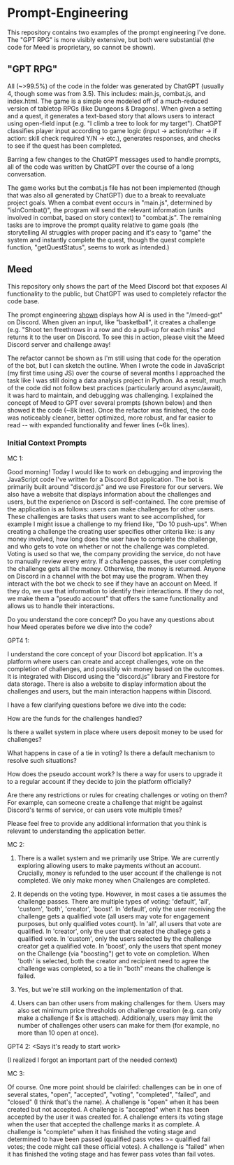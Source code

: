 # Prompt-Engineering

This repository contains two examples of the prompt engineering I've done. The "GPT RPG" is more visibly extensive, but both were substantial (the code for Meed is proprietary, so cannot be shown).

## "GPT RPG" ##

All (~>99.5%) of the code in the folder was generated by ChatGPT (usually 4, though some was from 3.5). This includes: main.js, combat.js, and index.html. The game is a simple one modeled off of a much-reduced version of tabletop RPGs (like Dungeons & Dragons). When given a setting and a quest, it generates a text-based story that allows users to interact using open-field input (e.g. "I climb a tree to look for my target"). ChatGPT classifies player input according to game logic (input -> action/other -> if action: skill check required Y/N -> etc.), generates responses, and checks to see if the quest has been completed. 

Barring a few changes to the ChatGPT messages used to handle prompts, all of the code was written by ChatGPT over the course of a long conversation.

The game works but the combat.js file has not been implemented (though that was also all generated by ChatGPT) due to a break to reevaluate project goals. When a combat event occurs in "main.js", determined by "isInCombat()", the program will send the relevant information (units involved in combat, based on story context) to "combat.js". The remaining tasks are to improve the prompt quality relative to game goals (the storytelling AI struggles with proper pacing and it's easy to "game" the system and instantly complete the quest, though the quest complete function, "getQuestStatus", seems to work as intended.)

## Meed ##

This repository only shows the part of the Meed Discord bot that exposes AI functionality to the public, but ChatGPT was used to completely refactor the code base. 

The prompt engineering [shown](https://github.com/Arcamped/Prompt-Engineering/blob/main/Meed.js) displays how AI is used in the "/meed-gpt" on Discord. When given an input, like "basketball", it creates a challenge (e.g. "Shoot ten freethrows in a row and do a pull-up for each miss" and returns it to the user on Discord. To see this in action, please visit the Meed Discord server and challenge away!

The refactor cannot be shown as I'm still using that code for the operation of the bot, but I can sketch the outline. When I wrote the code in JavaScript (my first time using JS) over the course of several months I approached the task like I was still doing a data analysis project in Python. As a result, much of the code did not follow best practices (particularly around async/await), it was hard to maintain, and debugging was challenging. I explained the concept of Meed to GPT over several prompts (shown below) and then showed it the code (~8k lines). Once the refactor was finished, the code was noticeably cleaner, better optimized, more robust, and far easier to read -- with expanded functionality and fewer lines (~6k lines).

### Initial Context Prompts ###

MC 1: 

Good morning! Today I would like to work on debugging and improving the JavaScript code I've written for a Discord Bot application. The bot is primarily built around "discord.js" and we use Firestore for our servers. We also have a website that displays information about the challenges and users, but the experience on Discord is self-contained. The core premise of the application is as follows: users can make challenges for other users. These challenges are tasks that users want to see accomplished, for example I might issue a challenge to my friend like, "Do 10 push-ups". When creating a challenge the creating user specifies other criteria like: is any money involved, how long does the user have to complete the challenge, and who gets to vote on whether or not the challenge was completed. Voting is used so that we, the company providing the service, do not have to manually review every entry. If a challenge passes, the user completing the challenge gets all the money. Otherwise, the money is returned. Anyone on Discord in a channel with the bot may use the program. When they interact with the bot we check to see if they have an account on Meed. If they do, we use that information to identify their interactions. If they do not, we make them a "pseudo account" that offers the same functionality and allows us to handle their interactions.

Do you understand the core concept? Do you have any questions about how Meed operates before we dive into the code?

GPT4 1: 

I understand the core concept of your Discord bot application. It's a platform where users can create and accept challenges, vote on the completion of challenges, and possibly win money based on the outcomes. It is integrated with Discord using the "discord.js" library and Firestore for data storage. There is also a website to display information about the challenges and users, but the main interaction happens within Discord.

I have a few clarifying questions before we dive into the code:

How are the funds for the challenges handled? 

Is there a wallet system in place where users deposit money to be used for challenges?

What happens in case of a tie in voting? Is there a default mechanism to resolve such situations?

How does the pseudo account work? Is there a way for users to upgrade it to a regular account if they decide to join the platform officially?

Are there any restrictions or rules for creating challenges or voting on them? For example, can someone create a challenge that might be against Discord's terms of service, or can users vote multiple times?

Please feel free to provide any additional information that you think is relevant to understanding the application better.

MC 2: 

1. There is a wallet system and we primarily use Stripe. We are currently exploring allowing users to make payments without an account. Crucially, money is refunded to the user account if the challenge is not completed. We only make money when Challenges are completed.

2. It depends on the voting type. However, in most cases a tie assumes the challenge passes. There are multiple types of voting: 'default', 'all', 'custom', 'both', 'creator', 'boost'. In 'default', only the user receiving the challenge gets a qualified vote (all users may vote for engagement purposes, but only qualified votes count). In 'all', all users that vote are qualified. In 'creator', only the user that created the challege gets a qualified vote. In 'custom', only the users selected by the challenge creator get a qualified vote. In 'boost', only the users that spent money on the Challenge (via "boosting") get to vote on completion. When 'both' is selected, both the creator and recipient need to agree the challenge was completed, so a tie in "both" means the challenge is failed.

3. Yes, but we're still working on the implementation of that.

4. Users can ban other users from making challenges for them. Users may also set minimum price thresholds on challenge creation (e.g. can only make a challenge if $x is attached). Additionally, users may limit the number of challenges other users can make for them (for example, no more than 10 open at once).

GPT4 2: <Says it's ready to start work>

(I realized I forgot an important part of the needed context)

MC 3:

Of course. One more point should be clairifed: challenges can be in one of several states, "open", "accepted", "voting", "completed", "failed", and "closed" (I think that's the name). A challenge is "open" when it has been created but not accepted. A challenge is "accepted" when it has been accepted by the user it was created for. A challenge enters its voting stage when the user that accepted the challenge marks it as complete. A challenge is "complete" when it has finished the voting stage and determined to have been passed (qualified pass votes >= qualified fail votes; the code might call these official votes). A challenge is "failed" when it has finished the voting stage and has fewer pass votes than fail votes.
